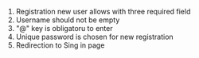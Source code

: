 1. Registration new user allows with three required field
2. Username should not be empty
3. "@" key is obligatoru to enter
4. Unique password is chosen for new registration
5. Redirection to Sing in page
